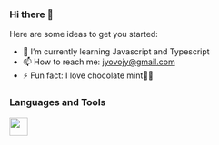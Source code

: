 ### Hi there 👋

<!--
**badpeaches/badpeaches** is a ✨ _special_ ✨ repository because its `README.md` (this file) appears on your GitHub profile.
-->

Here are some ideas to get you started:

- 🌱 I’m currently learning Javascript and Typescript
- 📫 How to reach me: jyovojy@gmail.com
- ⚡ Fun fact: I love chocolate mint🍫🍃

### Languages and Tools
<img height="32" width="32" src="https://cdn.jsdelivr.net/npm/simple-icons@v7/icons/javascript.svg" color="yellow" />
